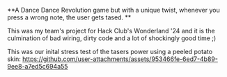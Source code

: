 **A Dance Dance Revolution game but with a unique twist, whenever you press a wrong note, the user gets tased.
**

This was my team's project for Hack Club's Wonderland '24 and it is the culmination of bad wiring, dirty code and a lot of shockingly good time ;)

This was our inital stress test of the tasers power using a peeled potato skin:
https://github.com/user-attachments/assets/953466fe-6ed7-4b89-9ee8-a7ed5c694a55


